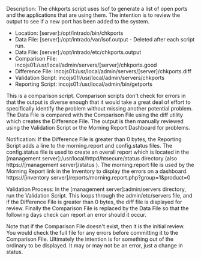 Description: The chkports script uses lsof to generate a list of open ports and the applications that are using them. The intention is to review the output to see if a new port has been added to the system.

* Location: [server]:/opt/intrado/bin/chkports
* Data File: [server]:/opt/intrado/var/lsof.output - Deleted after each script run.
* Data File: [server]:/opt/intrado/etc/chkports.output
* Comparison File: incojs01:/usr/local/admin/servers/[server]/chkports.good
* Difference File: incojs01:/usr/local/admin/servers/[server]/chkports.diff
* Validation Script: incojs01:/usr/local/admin/servers/chkports
* Reporting Script: incojs01:/usr/local/admin/bin/getports

This is a comparison script. Comparison scripts don't check for errors in that the output is diverse enough that it would take a great deal of effort to specifically identify the problem without missing another potential problem. The Data File is compared with the Comparison File using the diff utility which creates the Difference File. The output is then manually reviewed using the Validation Script or the Morning Report Dashboard for problems.

Notification: If the Difference File is greater than 0 bytes, the Reporting Script adds a line to the morning.report and config.status files. The config.status file is used to create an overall report which is located in the [management server]:/usr/local/httpd/htsecure/status directory (also https://[management server]/status ). The morning.report file is used by the Morning Report link in the Inventory to display the errors on a dashboard. https://[inventory server]/reports/morning.report.php?group=1&product=0

Validation Process: In the [management server]:admin/servers directory, run the Validation Script. This loops through the admin/etc/servers file, and if the Difference File is greater than 0 bytes, the diff file is displayed for review. Finally the Comparison File is replaced by the Data File so that the following days check can report an error should it occur.

Note that if the Comparison File doesn't exist, then it is the initial review. You would check the full file for any errors before committing it to the Comparison File. Ultimately the intention is for something out of the ordinary to be displayed. It may or may not be an error, just a change in status.

